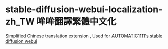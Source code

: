 # stable-diffusion-webui-localization-zh_TW 哞哞翻譯繁體中文化
Simplified Chinese translation extension , Used for [AUTOMATIC1111's stable diffusion webui](https://github.com/AUTOMATIC1111/stable-diffusion-webui)
